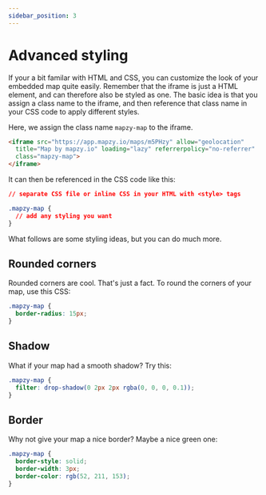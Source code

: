 ```yaml
---
sidebar_position: 3
---
```


# Advanced styling

If your a bit familar with HTML and CSS, you can customize the look of your embedded map quite easily. Remember that the iframe is just a HTML element, and can therefore also be styled as one. The basic idea is that you assign a class name to the iframe, and then reference that class name in your CSS code to apply different styles.

Here, we assign the class name `mapzy-map` to the iframe.

```html
<iframe src="https://app.mapzy.io/maps/m5PHzy" allow="geolocation"
  title="Map by mapzy.io" loading="lazy" referrerpolicy="no-referrer"
  class="mapzy-map">
</iframe> 
```

It can then be referenced in the CSS code like this:

```css
// separate CSS file or inline CSS in your HTML with <style> tags

.mapzy-map {
  // add any styling you want
}
```

What follows are some styling ideas, but you can do much more.

## Rounded corners
Rounded corners are cool. That's just a fact. To round the corners of your map, use this CSS:

```css
.mapzy-map {
  border-radius: 15px;
}
```

## Shadow
What if your map had a smooth shadow? Try this:

```css
.mapzy-map {
  filter: drop-shadow(0 2px 2px rgba(0, 0, 0, 0.1));
}
```

## Border
Why not give your map a nice border? Maybe a nice green one:
```css
.mapzy-map {
  border-style: solid;
  border-width: 3px;
  border-color: rgb(52, 211, 153);
}
```